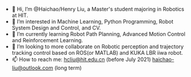 - 👋 Hi, I’m @Haichao/Henry Liu, a Master's student majoring in Robotics at HIT.
- 👀 I’m interested in Machine Learning, Python Programming, Robot System Design and Control, and CV.
- 🌱 I’m currently learning Robot Path Planning, Advanced Motion Control and Reinforcement Learning.
- 💞️ I’m looking to more collaborate on Robotic perception and trajectory tracking control based on ROS(or MATLAB) and KUKA LBR iiwa robot.
- 📫 How to reach me: hcliu@hit.edu.cn (before July 2021) haichao-liu@outlook.com (long term)

<!---
NEU-rse/NEU-rse is a ✨ special ✨ repository because its `README.md` (this file) appears on your GitHub profile.
You can click the Preview link to take a look at your changes.
--->
